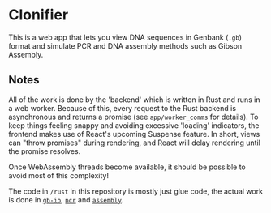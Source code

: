 # Clonifier
This is a web app that lets you view DNA sequences in Genbank (`.gb`) format and simulate PCR and DNA assembly methods such as Gibson Assembly.

## Notes
All of the work is done by the 'backend' which is written in Rust and runs in a web worker. Because of this, every request to the Rust backend is asynchronous and returns a promise (see `app/worker_comms` for details). To keep things feeling snappy and avoiding excessive 'loading' indicators, the frontend makes use of React's upcoming Suspense feature. In short, views can "throw promises" during rendering, and React will delay rendering until the promise resolves.

Once WebAssembly threads become available, it should be possible to avoid most of this complexity!

The code in `/rust` in this repository is mostly just glue code, the 
actual work is done in [`gb-io`](https://github.com/dlesl/gb-io), [`pcr`](https://github.com/dlesl/pcr) and [`assembly`](https://github.com/dlesl/assembly).